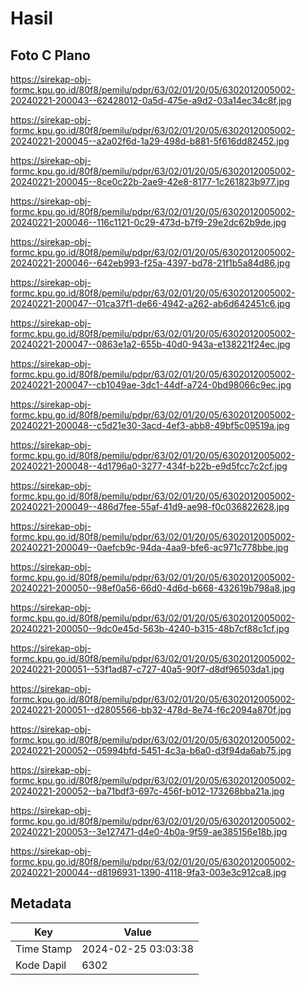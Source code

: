 # Hasil

## Foto C Plano

https://sirekap-obj-formc.kpu.go.id/80f8/pemilu/pdpr/63/02/01/20/05/6302012005002-20240221-200043--62428012-0a5d-475e-a9d2-03a14ec34c8f.jpg

https://sirekap-obj-formc.kpu.go.id/80f8/pemilu/pdpr/63/02/01/20/05/6302012005002-20240221-200045--a2a02f6d-1a29-498d-b881-5f616dd82452.jpg

https://sirekap-obj-formc.kpu.go.id/80f8/pemilu/pdpr/63/02/01/20/05/6302012005002-20240221-200045--8ce0c22b-2ae9-42e8-8177-1c261823b977.jpg

https://sirekap-obj-formc.kpu.go.id/80f8/pemilu/pdpr/63/02/01/20/05/6302012005002-20240221-200046--116c1121-0c29-473d-b7f9-29e2dc62b9de.jpg

https://sirekap-obj-formc.kpu.go.id/80f8/pemilu/pdpr/63/02/01/20/05/6302012005002-20240221-200046--642eb993-f25a-4397-bd78-21f1b5a84d86.jpg

https://sirekap-obj-formc.kpu.go.id/80f8/pemilu/pdpr/63/02/01/20/05/6302012005002-20240221-200047--01ca37f1-de66-4942-a262-ab6d642451c6.jpg

https://sirekap-obj-formc.kpu.go.id/80f8/pemilu/pdpr/63/02/01/20/05/6302012005002-20240221-200047--0863e1a2-655b-40d0-943a-e138221f24ec.jpg

https://sirekap-obj-formc.kpu.go.id/80f8/pemilu/pdpr/63/02/01/20/05/6302012005002-20240221-200047--cb1049ae-3dc1-44df-a724-0bd98066c9ec.jpg

https://sirekap-obj-formc.kpu.go.id/80f8/pemilu/pdpr/63/02/01/20/05/6302012005002-20240221-200048--c5d21e30-3acd-4ef3-abb8-49bf5c09519a.jpg

https://sirekap-obj-formc.kpu.go.id/80f8/pemilu/pdpr/63/02/01/20/05/6302012005002-20240221-200048--4d1796a0-3277-434f-b22b-e9d5fcc7c2cf.jpg

https://sirekap-obj-formc.kpu.go.id/80f8/pemilu/pdpr/63/02/01/20/05/6302012005002-20240221-200049--486d7fee-55af-41d9-ae98-f0c036822628.jpg

https://sirekap-obj-formc.kpu.go.id/80f8/pemilu/pdpr/63/02/01/20/05/6302012005002-20240221-200049--0aefcb9c-94da-4aa9-bfe6-ac971c778bbe.jpg

https://sirekap-obj-formc.kpu.go.id/80f8/pemilu/pdpr/63/02/01/20/05/6302012005002-20240221-200050--98ef0a56-66d0-4d6d-b668-432619b798a8.jpg

https://sirekap-obj-formc.kpu.go.id/80f8/pemilu/pdpr/63/02/01/20/05/6302012005002-20240221-200050--9dc0e45d-563b-4240-b315-48b7cf88c1cf.jpg

https://sirekap-obj-formc.kpu.go.id/80f8/pemilu/pdpr/63/02/01/20/05/6302012005002-20240221-200051--53f1ad87-c727-40a5-90f7-d8df96503da1.jpg

https://sirekap-obj-formc.kpu.go.id/80f8/pemilu/pdpr/63/02/01/20/05/6302012005002-20240221-200051--d2805566-bb32-478d-8e74-f6c2094a870f.jpg

https://sirekap-obj-formc.kpu.go.id/80f8/pemilu/pdpr/63/02/01/20/05/6302012005002-20240221-200052--05994bfd-5451-4c3a-b6a0-d3f94da6ab75.jpg

https://sirekap-obj-formc.kpu.go.id/80f8/pemilu/pdpr/63/02/01/20/05/6302012005002-20240221-200052--ba71bdf3-697c-456f-b012-173268bba21a.jpg

https://sirekap-obj-formc.kpu.go.id/80f8/pemilu/pdpr/63/02/01/20/05/6302012005002-20240221-200053--3e127471-d4e0-4b0a-9f59-ae385156e18b.jpg

https://sirekap-obj-formc.kpu.go.id/80f8/pemilu/pdpr/63/02/01/20/05/6302012005002-20240221-200044--d8196931-1390-4118-9fa3-003e3c912ca8.jpg


## Metadata

| Key        | Value               |
| ---------- | ------------------- |
| Time Stamp | 2024-02-25 03:03:38 |
| Kode Dapil | 6302                |



